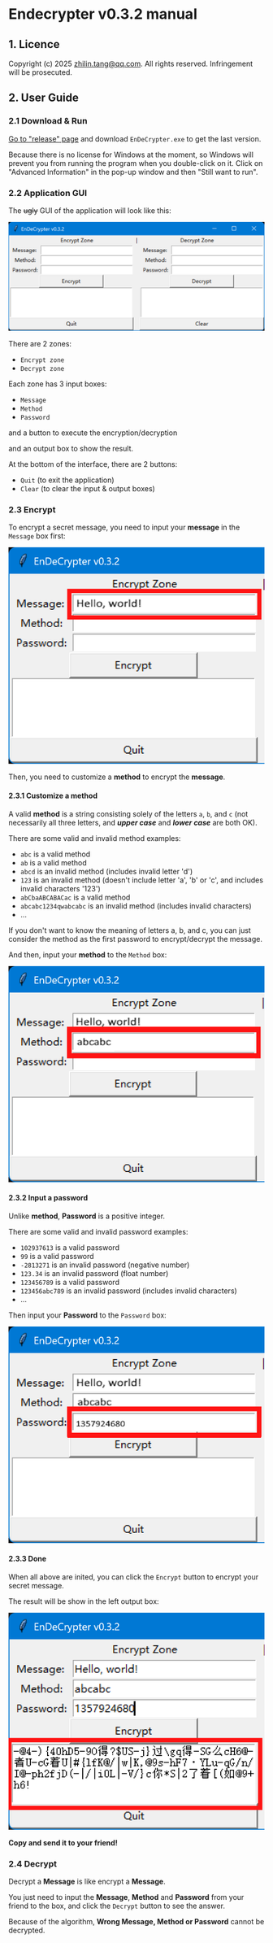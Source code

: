 # Endecrypter v0.3.2 manual
## 1. Licence

Copyright (c) 2025 zhilin.tang@qq.com. All rights reserved. Infringement will be prosecuted.

## 2. User Guide

### 2.1 Download & Run

[Go to "release" page](https://github.com/Lucas-Linlin/EnDeCrypter/releases) and download `EnDeCrypter.exe` to get the last version.

Because there is no license for Windows at the moment, so Windows will prevent you from running the program when you double-click on it. Click on "Advanced Information" in the pop-up window and then "Still want to run".

### 2.2 Application GUI

The ~~ugly~~ GUI of the application will look like this:

![0](images/README/0.png)

There are 2 zones:

- `Encrypt zone`
- `Decrypt zone`

Each zone has 3 input boxes:

- `Message`
- `Method`
- `Password`

and a button to execute the encryption/decryption

and an output box to show the result.

At the bottom of the interface, there are 2 buttons:

- `Quit` (to exit the application)
- `Clear` (to clear the input & output boxes)

### 2.3 Encrypt
To encrypt a secret message, you need to input your __message__ in the `Message` box first:

![1](images/README/1.png)

Then, you need to customize a __method__ to encrypt the __message__.

#### 2.3.1 Customize a method
A valid __method__ is a string consisting solely of the letters `a`, `b`, and `c` (not necessarily all three letters, and __*upper case*__ and *__lower case__* are both OK).

There are some valid and invalid method examples:
- `abc` is a valid method
- `ab` is a valid method
- `abcd` is an invalid method (includes invalid letter 'd')
- `123` is an invalid method (doesn't include letter 'a', 'b' or 'c', and includes invalid characters '123')
- `abCbaABCABACac` is a valid method
- `abcabc1234qwabcabc` is an invalid method (includes invalid characters)
- ...

If you don't want to know the meaning of letters a, b, and c, you can just consider the method as the first password to encrypt/decrypt the message.

And then, input your __method__ to the `Method` box:

![2](images/README/2.png)

#### 2.3.2 Input a password
Unlike __method__, __Password__ is a positive integer.

There are some valid and invalid password examples:
- `102937613` is a valid password
- `99` is a valid password
- `-2813271` is an invalid password (negative number)
- `123.34` is an invalid password (float number)
- `123456789` is a valid password
- `123456abc789` is an invalid password (includes invalid characters)
- ...

Then input your __Password__ to the `Password` box:

![3](images/README/3.png)

#### 2.3.3 Done

When all above are inited, you can click the `Encrypt` button to encrypt your secret message.

The result will be show in the left output box:

![4](images/README/4.png)

**Copy and send it to your friend!**

### 2.4 Decrypt

Decrypt a __Message__ is like encrypt a __Message__.

You just need to input the __Message__, __Method__ and __Password__ from your friend to the box, and click the `Decrypt` button to see the answer.

Because of the algorithm, **Wrong Message, Method or Password** cannot be decrypted.